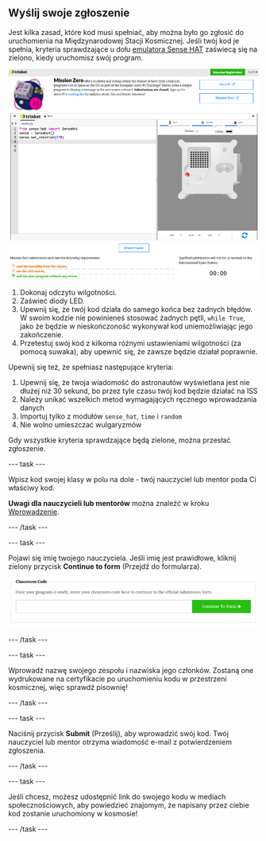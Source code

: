 ## Wyślij swoje zgłoszenie

Jest kilka zasad, które kod musi spełniać, aby można było go zgłosić do uruchomienia na Międzynarodowej Stacji Kosmicznej. Jeśli twój kod je spełnia, kryteria sprawdzające u dołu [emulatora Sense HAT](https://trinket.io/mission-zero) zaświecą się na zielono, kiedy uruchomisz swój program.

![Zrzut ekranu stron Trinketów Misji Zero pokazujący przycisk przesyłania i kryteria sprawdzające po lewej stronie. Dwie górne ("read humidity" i "use the LEDs") są pomarańczowym tekstem, dolne ("działające bez błędów") są zielone ](images/validation.png)

1. Dokonaj odczytu wilgotności.
1. Zaświeć diody LED.
1. Upewnij się, że twój kod działa do samego końca bez żadnych błędów. W swoim kodzie nie powinieneś stosować żadnych pętli, `while True`, jako że będzie w nieskończoność wykonywał kod uniemożliwiając jego zakończenie.
1. Przetestuj swój kod z kilkoma różnymi ustawieniami wilgotności (za pomocą suwaka), aby upewnić się, że zawsze będzie działał poprawnie.

Upewnij się też, że spełniasz następujące kryteria:

1. Upewnij się, że twoja wiadomość do astronautów wyświetlana jest nie dłużej niż 30 sekund, bo przez tyle czasu twój kod będzie działać na ISS
1. Należy unikać wszelkich metod wymagających ręcznego wprowadzania danych
1. Importuj tylko z modułów `sense_hat`, `time` i `random`
1. Nie wolno umieszczać wulgaryzmów

Gdy wszystkie kryteria sprawdzające będą zielone, można przesłać zgłoszenie.

--- task ---

Wpisz kod swojej klasy w polu na dole - twój nauczyciel lub mentor poda Ci właściwy kod.

**Uwagi dla nauczycieli lub mentorów** można znaleźć w kroku [Wprowadzenie](https://projects.raspberrypi.org/pl-PL/projects/astro-pi-mission-zero/1).

--- /task ---

--- task ---

Pojawi się imię twojego nauczyciela. Jeśli imię jest prawidłowe, kliknij zielony przycisk **Continue to form** (Przejdź do formularza).

![Przejdź do formularza](images/continue-to-form.png)

--- /task ---

--- task ---

Wprowadź nazwę swojego zespołu i nazwiska jego członków. Zostaną one wydrukowane na certyfikacie po uruchomieniu kodu w przestrzeni kosmicznej, więc sprawdź pisownię!

--- /task ---

--- task ---

Naciśnij przycisk **Submit** (Prześlij), aby wprowadzić swój kod. Twój nauczyciel lub mentor otrzyma wiadomość e-mail z potwierdzeniem zgłoszenia.

--- /task ---

--- task ---

Jeśli chcesz, możesz udostępnić link do swojego kodu w mediach społecznościowych, aby powiedzieć znajomym, że napisany przez ciebie kod zostanie uruchomiony w kosmosie!

--- /task ---
